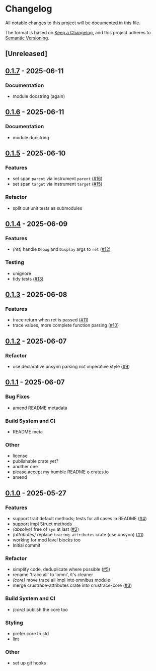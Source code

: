 # Changelog

All notable changes to this project will be documented in this file.

The format is based on [Keep a Changelog](https://keepachangelog.com/en/1.0.0/),
and this project adheres to [Semantic Versioning](https://semver.org/spec/v2.0.0.html).

## [Unreleased]

## [0.1.7](https://github.com/lmmx/crustrace/compare/crustrace-core-v0.1.6...crustrace-core-v0.1.7) - 2025-06-11

### <!-- 4 -->Documentation

- module docstring (again)

## [0.1.6](https://github.com/lmmx/crustrace/compare/crustrace-core-v0.1.5...crustrace-core-v0.1.6) - 2025-06-11

### <!-- 4 -->Documentation

- module docstring

## [0.1.5](https://github.com/lmmx/crustrace/compare/crustrace-core-v0.1.4...crustrace-core-v0.1.5) - 2025-06-10

### <!-- 1 -->Features

- set span `parent` via instrument `parent` ([#16](https://github.com/lmmx/crustrace/pull/16))
- set span `target` via instrument `target` ([#15](https://github.com/lmmx/crustrace/pull/15))

### <!-- 5 -->Refactor

- split out unit tests as submodules

## [0.1.4](https://github.com/lmmx/crustrace/compare/crustrace-core-v0.1.3...crustrace-core-v0.1.4) - 2025-06-09

### <!-- 1 -->Features

- *(ret)* handle `Debug` and `Display` args to `ret` ([#12](https://github.com/lmmx/crustrace/pull/12))

### <!-- 6 -->Testing

- unignore
- tidy tests ([#13](https://github.com/lmmx/crustrace/pull/13))

## [0.1.3](https://github.com/lmmx/crustrace/compare/crustrace-core-v0.1.2...crustrace-core-v0.1.3) - 2025-06-08

### <!-- 1 -->Features

- trace return when ret is passed ([#11](https://github.com/lmmx/crustrace/pull/11))
- trace values, more complete function parsing ([#10](https://github.com/lmmx/crustrace/pull/10))

## [0.1.2](https://github.com/lmmx/crustrace/compare/crustrace-core-v0.1.1...crustrace-core-v0.1.2) - 2025-06-07

### <!-- 5 -->Refactor

- use declarative unsynn parsing not imperative style ([#9](https://github.com/lmmx/crustrace/pull/9))

## [0.1.1](https://github.com/lmmx/crustrace/compare/crustrace-core-v0.1.0...crustrace-core-v0.1.1) - 2025-06-07

### <!-- 2 -->Bug Fixes

- amend README metadata

### <!-- 7 -->Build System and CI

- README meta

### <!-- 9 -->Other

- license
- publishable crate yet?
- another one
- please accept my humble README o crates.io
- amend

## [0.1.0](https://github.com/lmmx/crustrace/releases/tag/crustrace-core-v0.1.0) - 2025-05-27

### <!-- 1 -->Features

- support trait default methods; tests for all cases in README ([#4](https://github.com/lmmx/crustrace/pull/4))
- support impl Struct methods
- *(absolve)* free of `syn` at last ([#2](https://github.com/lmmx/crustrace/pull/2))
- *(attributes)* replace `tracing-attributes` crate (use unsynn) ([#1](https://github.com/lmmx/crustrace/pull/1))
- working for mod level blocks too
- Initial commit

### <!-- 5 -->Refactor

- simplify code, deduplicate where possible ([#5](https://github.com/lmmx/crustrace/pull/5))
- rename 'trace all' to 'omni', it's cleaner
- *(core)* move trace all impl into omnibus module
- merge crustrace-attributes crate into crustrace-core ([#3](https://github.com/lmmx/crustrace/pull/3))

### <!-- 7 -->Build System and CI

- *(core)* publish the core too

### <!-- 8 -->Styling

- prefer core to std
- lint

### <!-- 9 -->Other

- set up git hooks

